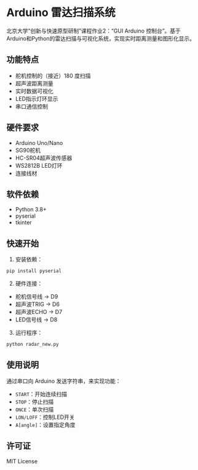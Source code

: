 # Arduino 雷达扫描系统

北京大学“创新与快速原型研制”课程作业2：“GUI Arduino 控制台”。基于Arduino和Python的雷达扫描与可视化系统，实现实时距离测量和图形化显示。

## 功能特点

- 舵机控制的（接近）180 度扫描
- 超声波距离测量
- 实时数据可视化
- LED指示灯环显示
- 串口通信控制

## 硬件要求

- Arduino Uno/Nano
- SG90舵机
- HC-SR04超声波传感器
- WS2812B LED灯环
- 连接线材

## 软件依赖

- Python 3.8+
- pyserial
- tkinter

## 快速开始

1. 安装依赖：
```bash
pip install pyserial
```
2. 硬件连接：
- 舵机信号线 -> D9
- 超声波TRIG -> D6
- 超声波ECHO -> D7
- LED信号线 -> D8
3. 运行程序：
```bash
python radar_new.py
```
## 使用说明
通过串口向 Arduino 发送字符串，来实现功能：
- `START`：开始连续扫描
- `STOP`：停止扫描
- `ONCE`：单次扫描
- `LON/LOFF`：控制LED开关
- `A[angle]`：设置指定角度

## 许可证
MIT License
